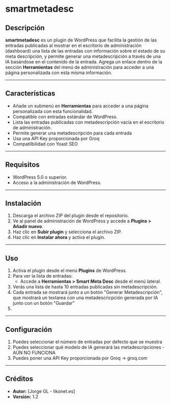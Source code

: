 # smartmetadesc

## Descripción
**smartmetadesc** es un plugin de WordPress que facilita la gestión de las entradas publicadas al mostrar en el escritorio de administración (dashboard) una lista de las entradas con información sobre el estado de su meta descripción, y permite generar una metadescripción a través de una IA basándose en el contenido de la entrada. Agrega un enlace dentro de la sección **Herramientas** del menú de administración para acceder a una página personalizada con esta misma información.

---

## Características
- Añade un submenú en **Herramientas** para acceder a una página personalizada con esta funcionalidad.
- Compatible con entradas estándar de WordPress.
- Lista las entradas publicadas con metadescripción vacía en el escritorio de administración.
- Permite generar una metadescripción para cada entrada
- Usa una API Key proporcionada por Groq
- Compatilbilidad con Yoast SEO

---

## Requisitos
- WordPress 5.0 o superior.
- Acceso a la administración de WordPress.

---

## Instalación
1. Descarga el archivo ZIP del plugin desde el repositorio.
2. Ve al panel de administración de WordPress y accede a **Plugins > Añadir nuevo**.
3. Haz clic en **Subir plugin** y selecciona el archivo ZIP.
4. Haz clic en **Instalar ahora** y activa el plugin.

---

## Uso
1. Activa el plugin desde el menú **Plugins** de WordPress.
2. Para ver la lista de entradas:
   - Accede a **Herramientas > Smart Meta Desc** desde el menú lateral.
3. Verás una lista de hasta 10 entradas publicadas sin metadescripción.
4. Cada entrada se mostrará junto a un botón "Generar Metadescripción", que mostrará un textarea con una metadescricpción generada por IA junto con un botón "Guardar"
5. 

---

## Configuración
1. Puedes seleccionar el número de entradas por defecto que se muestra
2. Puedes seleccionar qué modelo de IA generará las metadescripciones - AÚN NO FUNCIONA
3. Puedes poner una API Key proporcionada por Groq -> groq.com

---

## Créditos
- **Autor:** [Jorge GL - likonet.es]
- **Versión:** 1.2